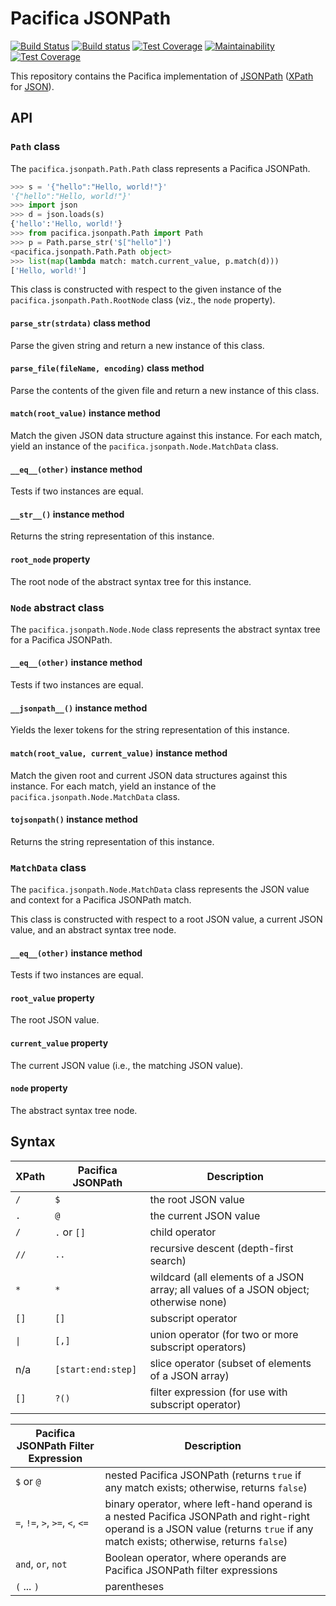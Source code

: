 # Pacifica JSONPath
[![Build Status](https://travis-ci.org/pacifica/template-jsonpath.svg?branch=master)](https://travis-ci.org/pacifica/pacifica-jsonpath)
[![Build status](https://ci.appveyor.com/api/projects/status/eg2r1y37yvxi0b5p?svg=true)](https://ci.appveyor.com/project/pacifica/pacifica-jsonpath)
[![Test Coverage](https://api.codeclimate.com/v1/badges/d6149dbe182a3c761089/test_coverage)](https://codeclimate.com/github/pacifica/pacifica-jsonpath/test_coverage)
[![Maintainability](https://api.codeclimate.com/v1/badges/f2dba248b1a7966e5a49/maintainability)](https://codeclimate.com/github/pacifica/pacifica-jsonpath/maintainability)
[![Test Coverage](https://api.codeclimate.com/v1/badges/f2dba248b1a7966e5a49/test_coverage)](https://codeclimate.com/github/pacifica/pacifica-jsonpath/test_coverage)

This repository contains the Pacifica implementation of [JSONPath](http://goessner.net/articles/JsonPath/) ([XPath](https://www.w3.org/TR/xpath/all/) for [JSON](https://www.json.org/)).

## API

### `Path` class

The `pacifica.jsonpath.Path.Path` class represents a Pacifica JSONPath.

```python
>>> s = '{"hello":"Hello, world!"}'
'{"hello":"Hello, world!"}'
>>> import json
>>> d = json.loads(s)
{'hello':'Hello, world!'}
>>> from pacifica.jsonpath.Path import Path
>>> p = Path.parse_str('$["hello"]')
<pacifica.jsonpath.Path.Path object>
>>> list(map(lambda match: match.current_value, p.match(d)))
['Hello, world!']
```

This class is constructed with respect to the given instance of the `pacifica.jsonpath.Path.RootNode` class (viz., the `node` property).

#### `parse_str(strdata)` class method

Parse the given string and return a new instance of this class.

#### `parse_file(fileName, encoding)` class method

Parse the contents of the given file and return a new instance of this class.

#### `match(root_value)` instance method

Match the given JSON data structure against this instance.
For each match, yield an instance of the `pacifica.jsonpath.Node.MatchData` class.

#### `__eq__(other)` instance method

Tests if two instances are equal.

#### `__str__()` instance method

Returns the string representation of this instance.

#### `root_node` property

The root node of the abstract syntax tree for this instance.

### `Node` abstract class

The `pacifica.jsonpath.Node.Node` class represents the abstract syntax tree for a Pacifica JSONPath.

#### `__eq__(other)` instance method

Tests if two instances are equal.

#### `__jsonpath__()` instance method

Yields the lexer tokens for the string representation of this instance.

#### `match(root_value, current_value)` instance method

Match the given root and current JSON data structures against this instance.
For each match, yield an instance of the `pacifica.jsonpath.Node.MatchData` class.

#### `tojsonpath()` instance method

Returns the string representation of this instance.

### `MatchData` class

The `pacifica.jsonpath.Node.MatchData` class represents the JSON value and context for a Pacifica JSONPath match.

This class is constructed with respect to a root JSON value, a current JSON value, and an abstract syntax tree node.

#### `__eq__(other)` instance method

Tests if two instances are equal.

#### `root_value` property

The root JSON value.

#### `current_value` property

The current JSON value (i.e., the matching JSON value).

#### `node` property

The abstract syntax tree node.

## Syntax

| XPath | Pacifica JSONPath | Description |
| - | - | - |
| `/` | `$` | the root JSON value |
| `.` | `@` | the current JSON value |
| `/` | `.` or `[]` | child operator |
| `//` | `..` | recursive descent (depth-first search) |
| `*` | `*` | wildcard (all elements of a JSON array; all values of a JSON object; otherwise none) |
| `[]` | `[]` | subscript operator |
| <code>&#124;</code> | `[,]` | union operator (for two or more subscript operators) |
| n/a | `[start:end:step]` | slice operator (subset of elements of a JSON array) |
| `[]` | `?()` | filter expression (for use with subscript operator) |

| Pacifica JSONPath Filter Expression | Description |
| - | - |
| `$` or `@` | nested Pacifica JSONPath (returns `true` if any match exists; otherwise, returns `false`) |
| `=`, `!=`, `>`, `>=`, `<`, `<=` | binary operator, where left-hand operand is a nested Pacifica JSONPath and right-right operand is a JSON value (returns `true` if any match exists; otherwise, returns `false`) |
| `and`, `or`, `not` | Boolean operator, where operands are Pacifica JSONPath filter expressions |
| `(` ... `)` | parentheses |
